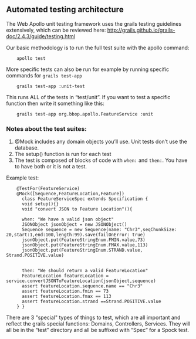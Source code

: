 
## Automated testing architecture

The Web Apollo unit testing framework uses the grails testing guidelines extensively, which can be reviewed here: http://grails.github.io/grails-doc/2.4.3/guide/testing.html


Our basic methodology is to run the full test suite with the apollo command:

```
    apollo test
```


More specific tests can also be run for example by running specific commands for `grails test-app`

```
    grails test-app :unit-test
```

This runs ALL of the tests in “test/unit”. If you want to test a specific function then write it something like this:

```
    grails test-app org.bbop.apollo.FeatureService :unit 
```



### Notes about the test suites:

1. @Mock includes any domain objects you’ll use.  Unit tests don’t use the database.
2. The setup() function is run for each test 
3. The test is composed of blocks of code with `when:` and `then:`. You have to have both or it is not a test. 


Example test:

```
    @TestFor(FeatureService)
    @Mock([Sequence,FeatureLocation,Feature])
      class FeatureServiceSpec extends Specification {
      void setup(){}
      void "convert JSON to Feature Location"(){
    
      when: "We have a valid json object"
      JSONObject jsonObject = new JSONObject()
      Sequence sequence = new Sequence(name: "Chr3",seqChunkSize: 20,start:1,end:100,length:99).save(failOnError: true)
      jsonObject.put(FeatureStringEnum.FMIN.value,73)
      jsonObject.put(FeatureStringEnum.FMAX.value,113)
      jsonObject.put(FeatureStringEnum.STRAND.value, Strand.POSITIVE.value)

    
      then: "We should return a valid FeatureLocation"
      FeatureLocation featureLocation = service.convertJSONToFeatureLocation(jsonObject,sequence)
      assert featureLocation.sequence.name == "Chr3"
      assert featureLocation.fmin == 73
      assert featureLocation.fmax == 113
      assert featureLocation.strand ==Strand.POSITIVE.value
    } }
```

There are 3 "special" types of things to test, which are all important and reflect the grails special functions: Domains, Controllers, Services.  They will all be in the “test” directory and all be suffixed with “Spec” for a Spock test.




